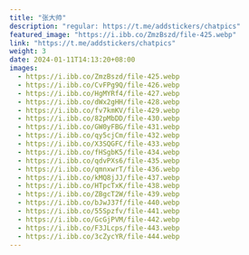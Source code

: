 ```yaml
---
title: "张大帅"
description: "regular: https://t.me/addstickers/chatpics"
featured_image: "https://i.ibb.co/ZmzBszd/file-425.webp"
link: "https://t.me/addstickers/chatpics"
weight: 3
date: 2024-01-11T14:13:20+08:00
images:
  - https://i.ibb.co/ZmzBszd/file-425.webp
  - https://i.ibb.co/CvFPg9Q/file-426.webp
  - https://i.ibb.co/HgMYRf4/file-427.webp
  - https://i.ibb.co/dWx2gHH/file-428.webp
  - https://i.ibb.co/fv7kmKV/file-429.webp
  - https://i.ibb.co/82pMbDD/file-430.webp
  - https://i.ibb.co/GW0yFBG/file-431.webp
  - https://i.ibb.co/qy5cjCm/file-432.webp
  - https://i.ibb.co/X3SQGFC/file-433.webp
  - https://i.ibb.co/fHSgbK5/file-434.webp
  - https://i.ibb.co/qdvPXs6/file-435.webp
  - https://i.ibb.co/qmnxwrT/file-436.webp
  - https://i.ibb.co/kMQ8jJJ/file-437.webp
  - https://i.ibb.co/HTpcTxK/file-438.webp
  - https://i.ibb.co/ZBgcT2W/file-439.webp
  - https://i.ibb.co/bJwJ37f/file-440.webp
  - https://i.ibb.co/55Spzfv/file-441.webp
  - https://i.ibb.co/GcGjPVM/file-442.webp
  - https://i.ibb.co/F3JLcps/file-443.webp
  - https://i.ibb.co/3cZycYR/file-444.webp
---
```

